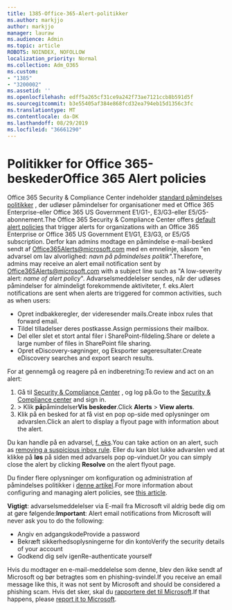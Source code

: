 ```yaml
---
title: 1385-Office-365-Alert-politikker
ms.author: markjjo
author: markjjo
manager: lauraw
ms.audience: Admin
ms.topic: article
ROBOTS: NOINDEX, NOFOLLOW
localization_priority: Normal
ms.collection: Adm_O365
ms.custom:
- "1385"
- "3200002"
ms.assetid: ''
ms.openlocfilehash: edff5a265cf31ce9a242f73ae7121ccb8b591d5f
ms.sourcegitcommit: b3e55405af384e868fcd32ea794eb15d1356c3fc
ms.translationtype: MT
ms.contentlocale: da-DK
ms.lasthandoff: 08/29/2019
ms.locfileid: "36661290"
---
```

# <a name="office-365-alert-policies"></a><span data-ttu-id="18405-102">Politikker for Office 365-beskeder</span><span class="sxs-lookup"><span data-stu-id="18405-102">Office 365 Alert policies</span></span>

<span data-ttu-id="18405-103">Office 365 Security & Compliance Center indeholder [standard påmindelses politikker](https://docs.microsoft.com/office365/securitycompliance/alert-policies#default-alert-policies) , der udløser påmindelser for organisationer med et Office 365 Enterprise-eller Office 365 US Government E1/G1-, E3/G3-eller E5/G5-abonnement.</span><span class="sxs-lookup"><span data-stu-id="18405-103">The Office 365 Security & Compliance Center offers [default alert policies](https://docs.microsoft.com/office365/securitycompliance/alert-policies#default-alert-policies) that trigger alerts for organizations with an Office 365 Enterprise or Office 365 US Government E1/G1, E3/G3, or E5/G5 subscription.</span></span> <span data-ttu-id="18405-104">Derfor kan admins modtage en påmindelse e-mail-besked sendt af Office365Alerts@microsoft.com med en emnelinje, såsom "en advarsel om lav alvorlighed: *navn på påmindelses politik*".</span><span class="sxs-lookup"><span data-stu-id="18405-104">Therefore, admins may receive an alert email notification sent by Office365Alerts@microsoft.com with a subject line such as "A low-severity alert: *name of alert policy*".</span></span> <span data-ttu-id="18405-105">Advarselsmeddelelser sendes, når der udløses påmindelser for almindeligt forekommende aktiviteter, f. eks.</span><span class="sxs-lookup"><span data-stu-id="18405-105">Alert notifications are sent when alerts are triggered for common activities, such as when users:</span></span>

- <span data-ttu-id="18405-106">Opret indbakkeregler, der videresender mails.</span><span class="sxs-lookup"><span data-stu-id="18405-106">Create inbox rules that forward email.</span></span>
- <span data-ttu-id="18405-107">Tildel tilladelser deres postkasse.</span><span class="sxs-lookup"><span data-stu-id="18405-107">Assign permissions their mailbox.</span></span>
- <span data-ttu-id="18405-108">Del eller slet et stort antal filer i SharePoint-fildeling.</span><span class="sxs-lookup"><span data-stu-id="18405-108">Share or delete a large number of files in SharePoint file sharing.</span></span>
- <span data-ttu-id="18405-109">Opret eDiscovery-søgninger, og Eksporter søgeresultater.</span><span class="sxs-lookup"><span data-stu-id="18405-109">Create eDiscovery searches and export search results.</span></span>

<span data-ttu-id="18405-110">For at gennemgå og reagere på en indberetning:</span><span class="sxs-lookup"><span data-stu-id="18405-110">To review and act on an alert:</span></span>

1. <span data-ttu-id="18405-111">Gå til [Security & Compliance Center](https://protection.office.com) , og log på.</span><span class="sxs-lookup"><span data-stu-id="18405-111">Go to the [Security & Compliance center](https://protection.office.com) and sign in.</span></span>
2. <span data-ttu-id="18405-112"> > Klik **på**påmindelser**Vis beskeder**.</span><span class="sxs-lookup"><span data-stu-id="18405-112">Click **Alerts** > **View alerts**.</span></span>
3. <span data-ttu-id="18405-113">Klik på en besked for at få vist en pop op-side med oplysninger om advarslen.</span><span class="sxs-lookup"><span data-stu-id="18405-113">Click an alert to display a flyout page with information about the alert.</span></span>

<span data-ttu-id="18405-114">Du kan handle på en advarsel, [f. eks](https://docs.microsoft.com/office365/securitycompliance/responding-to-a-compromised-email-account).</span><span class="sxs-lookup"><span data-stu-id="18405-114">You can take action on an alert, such as [removing a suspicious inbox rule](https://docs.microsoft.com/office365/securitycompliance/responding-to-a-compromised-email-account).</span></span> <span data-ttu-id="18405-115">Eller du kan blot lukke advarslen ved at klikke på **løs** på siden med advarsels pop op-vinduet.</span><span class="sxs-lookup"><span data-stu-id="18405-115">Or you can simply close the alert by clicking **Resolve** on the alert flyout page.</span></span>

<span data-ttu-id="18405-116">Du finder flere oplysninger om konfiguration og administration af påmindelses politikker i [denne artikel](https://docs.microsoft.com/office365/securitycompliance/alert-policies).</span><span class="sxs-lookup"><span data-stu-id="18405-116">For more information about configuring and managing alert policies, see  [this article](https://docs.microsoft.com/office365/securitycompliance/alert-policies).</span></span>

<span data-ttu-id="18405-117">**Vigtigt**: advarselsmeddelelser via E-mail fra Microsoft vil aldrig bede dig om at gøre følgende:</span><span class="sxs-lookup"><span data-stu-id="18405-117">**Important**: Alert email notifications from Microsoft will never ask you to do the following:</span></span>

- <span data-ttu-id="18405-118">Angiv en adgangskode</span><span class="sxs-lookup"><span data-stu-id="18405-118">Provide a password</span></span>
- <span data-ttu-id="18405-119">Bekræft sikkerhedsoplysningerne for din konto</span><span class="sxs-lookup"><span data-stu-id="18405-119">Verify the security details of your account</span></span>
- <span data-ttu-id="18405-120">Godkend dig selv igen</span><span class="sxs-lookup"><span data-stu-id="18405-120">Re-authenticate yourself</span></span>

<span data-ttu-id="18405-121">Hvis du modtager en e-mail-meddelelse som denne, blev den ikke sendt af Microsoft og bør betragtes som en phishing-svindel.</span><span class="sxs-lookup"><span data-stu-id="18405-121">If you receive an email message like this, it was not sent by Microsoft and should be considered a phishing scam.</span></span> <span data-ttu-id="18405-122">Hvis det sker, skal du [rapportere det til Microsoft](https://docs.microsoft.com/office365/SecurityCompliance/report-junk-email-and-phishing-scams-in-outlook-on-the-web-eop).</span><span class="sxs-lookup"><span data-stu-id="18405-122">If that happens, please [report it to Microsoft](https://docs.microsoft.com/office365/SecurityCompliance/report-junk-email-and-phishing-scams-in-outlook-on-the-web-eop).</span></span>